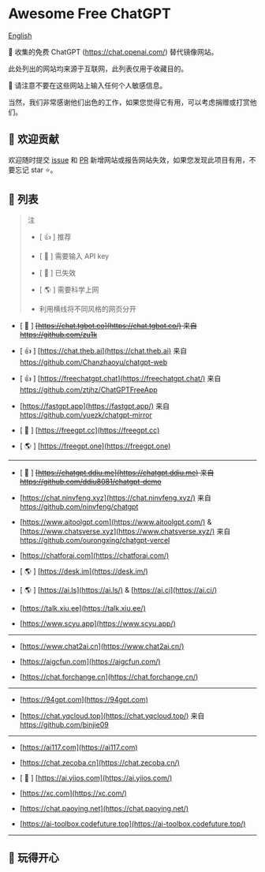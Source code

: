 # Awesome Free ChatGPT

[English](README_en.md)

🚀 收集的免费 ChatGPT (<https://chat.openai.com/>) 替代镜像网站。

此处列出的网站均来源于互联网，此列表仅用于收藏目的。

🚫 请注意不要在这些网站上输入任何个人敏感信息。

当然，我们非常感谢他们出色的工作，如果您觉得它有用，可以考虑捐赠或打赏他们。

## 🌈 欢迎贡献

欢迎随时提交 [issue](https://github.com/LiLittleCat/awesome-free-chatgpt/issues) 和 [PR](https://github.com/LiLittleCat/awesome-free-chatgpt/pulls) 新增网站或报告网站失效，如果您发现此项目有用，不要忘记 star ⭐。

## 📖 列表

> 注
>
> - [ 👍 ] 推荐
>
> - [ 🔐 ] 需要输入 API key
>
> - [ 🚫 ] 已失效
>
> - [ 🌎 ] 需要科学上网
>
> - 利用横线将不同风格的网页分开

- [ 🚫 ] ~~[https://chat.tgbot.co](https://chat.tgbot.co/) 来自 <https://github.com/zu1k>~~

- [ 👍 ] [https://chat.theb.ai](https://chat.theb.ai) 来自 <https://github.com/Chanzhaoyu/chatgpt-web>

- [ 👍 ] [https://freechatgpt.chat](https://freechatgpt.chat/) 来自 <https://github.com/ztjhz/ChatGPTFreeApp>

- [https://fastgpt.app](https://fastgpt.app/) 来自 <https://github.com/yuezk/chatgpt-mirror>

- [ 🔐 ] [https://freegpt.cc](https://freegpt.cc)

- [ 🌎 ] [https://freegpt.one](https://freegpt.one)

---

- [ 🚫 ] ~~[https://chatgpt.ddiu.me](https://chatgpt.ddiu.me) 来自 <https://github.com/ddiu8081/chatgpt-demo>~~

- [https://chat.ninvfeng.xyz](https://chat.ninvfeng.xyz/) 来自 <https://github.com/ninvfeng/chatgpt>

- [https://www.aitoolgpt.com](https://www.aitoolgpt.com/) & [https://www.chatsverse.xyz](https://www.chatsverse.xyz/) 来自 <https://github.com/ourongxing/chatgpt-vercel>

- [https://chatforai.com](https://chatforai.com/)

- [ 🌎 ] [https://desk.im](https://desk.im/)

- [ 🌎 ] [https://ai.ls](https://ai.ls/) & [https://ai.ci](https://ai.ci/)

- [https://talk.xiu.ee](https://talk.xiu.ee/)

- [https://www.scyu.app](https://www.scyu.app/)

---

- [https://www.chat2ai.cn](https://www.chat2ai.cn/)

- [https://aigcfun.com](https://aigcfun.com/)

- [https://chat.forchange.cn](https://chat.forchange.cn/)

---

- [https://94gpt.com](https://94gpt.com)

- [https://chat.yqcloud.top](https://chat.yqcloud.top/) 来自 <https://github.com/binjie09>

---

- [https://ai117.com](https://ai117.com)

- [https://chat.zecoba.cn](https://chat.zecoba.cn/)

- [ 🔐 ] [https://ai.yiios.com](https://ai.yiios.com/)

- [https://xc.com](https://xc.com/)

- [https://chat.paoying.net](https://chat.paoying.net/)

- [https://ai-toolbox.codefuture.top](https://ai-toolbox.codefuture.top/)

---

## 🤟 玩得开心

